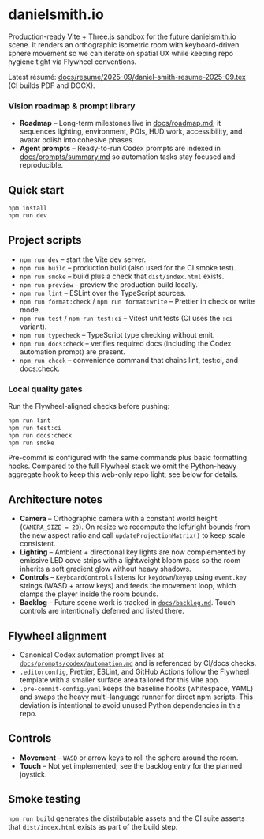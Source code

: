 # danielsmith.io

Production-ready Vite + Three.js sandbox for the future danielsmith.io scene. It renders an orthographic isometric room with keyboard-driven sphere movement so we can iterate on spatial UX while keeping repo hygiene tight via Flywheel conventions.

Latest résumé: [docs/resume/2025-09/daniel-smith-resume-2025-09.tex](docs/resume/2025-09/daniel-smith-resume-2025-09.tex) (CI builds PDF and DOCX).

### Vision roadmap & prompt library

- **Roadmap** – Long-term milestones live in [docs/roadmap.md](docs/roadmap.md); it sequences
  lighting, environment, POIs, HUD work, accessibility, and avatar polish into cohesive phases.
- **Agent prompts** – Ready-to-run Codex prompts are indexed in
  [docs/prompts/summary.md](docs/prompts/summary.md) so automation tasks stay focused and
  reproducible.

## Quick start

```bash
npm install
npm run dev
```

## Project scripts

- `npm run dev` – start the Vite dev server.
- `npm run build` – production build (also used for the CI smoke test).
- `npm run smoke` – build plus a check that `dist/index.html` exists.
- `npm run preview` – preview the production build locally.
- `npm run lint` – ESLint over the TypeScript sources.
- `npm run format:check` / `npm run format:write` – Prettier in check or write mode.
- `npm run test` / `npm run test:ci` – Vitest unit tests (CI uses the `:ci` variant).
- `npm run typecheck` – TypeScript type checking without emit.
- `npm run docs:check` – verifies required docs (including the Codex automation prompt) are present.
- `npm run check` – convenience command that chains lint, test:ci, and docs:check.

### Local quality gates

Run the Flywheel-aligned checks before pushing:

```bash
npm run lint
npm run test:ci
npm run docs:check
npm run smoke
```

Pre-commit is configured with the same commands plus basic formatting hooks. Compared to the full Flywheel stack we omit the Python-heavy aggregate hook to keep this web-only repo light; see below for details.

## Architecture notes

- **Camera** – Orthographic camera with a constant world height (`CAMERA_SIZE = 20`). On resize we recompute the left/right bounds from the new aspect ratio and call `updateProjectionMatrix()` to keep scale consistent.
- **Lighting** – Ambient + directional key lights are now complemented by emissive LED cove strips
  with a lightweight bloom pass so the room inherits a soft gradient glow without heavy shadows.
- **Controls** – `KeyboardControls` listens for `keydown`/`keyup` using `event.key` strings (WASD + arrow keys) and feeds the movement loop, which clamps the player inside the room bounds.
- **Backlog** – Future scene work is tracked in [`docs/backlog.md`](docs/backlog.md). Touch controls are intentionally deferred and listed there.

## Flywheel alignment

- Canonical Codex automation prompt lives at [`docs/prompts/codex/automation.md`](docs/prompts/codex/automation.md) and is referenced by CI/docs checks.
- `.editorconfig`, Prettier, ESLint, and GitHub Actions follow the Flywheel template with a smaller surface area tailored for this Vite app.
- `.pre-commit-config.yaml` keeps the baseline hooks (whitespace, YAML) and swaps the heavy multi-language runner for direct npm scripts. This deviation is intentional to avoid unused Python dependencies in this repo.

## Controls

- **Movement** – `WASD` or arrow keys to roll the sphere around the room.
- **Touch** – Not yet implemented; see the backlog entry for the planned joystick.

## Smoke testing

`npm run build` generates the distributable assets and the CI suite asserts that `dist/index.html` exists as part of the build step.
